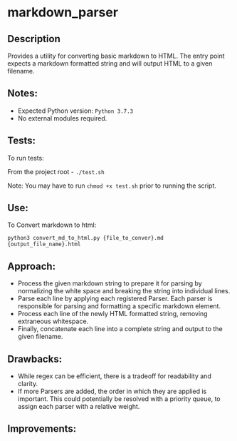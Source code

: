 # markdown_parser

## Description
Provides a utility for converting basic markdown to HTML. The entry point
expects a markdown formatted string and will output HTML to a given filename.

## Notes:
- Expected Python version: `Python 3.7.3`
- No external modules required. 

## Tests:
To run tests:

From the project root - `./test.sh`

Note: You may have to run `chmod +x test.sh` prior to running the script.

## Use:

To Convert markdown to html:

`python3 convert_md_to_html.py {file_to_conver}.md {output_file_name}.html`

## Approach:

- Process the given markdown string to prepare it for parsing by normalizing
 the white space and breaking the string into individual lines.
- Parse each line by applying each registered Parser. Each parser is responsible
for parsing and formatting a specific markdown element. 
- Process each line of the newly HTML formatted string, removing extraneous
 whitespace.
- Finally, concatenate each line into a complete string and output to the
 given filename.
 
## Drawbacks:

- While regex can be efficient, there is a tradeoff for readability and clarity.
- If more Parsers are added, the order in which they are applied is important.
This could potentially be resolved with a priority queue, to assign each
 parser with a relative weight.
 
 
## Improvements:

 
